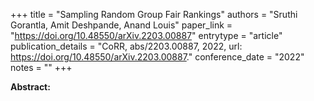 +++
title = "Sampling Random Group Fair Rankings"
authors = "Sruthi Gorantla, Amit Deshpande, Anand Louis"
paper_link = "https://doi.org/10.48550/arXiv.2203.00887"
entrytype = "article"
publication_details = "CoRR, abs/2203.00887, 2022, url: <a href='https://doi.org/10.48550/arXiv.2203.00887' target='_blank'>https://doi.org/10.48550/arXiv.2203.00887</a>."
conference_date = "2022"
notes = ""
+++

<b>Abstract:</b>
